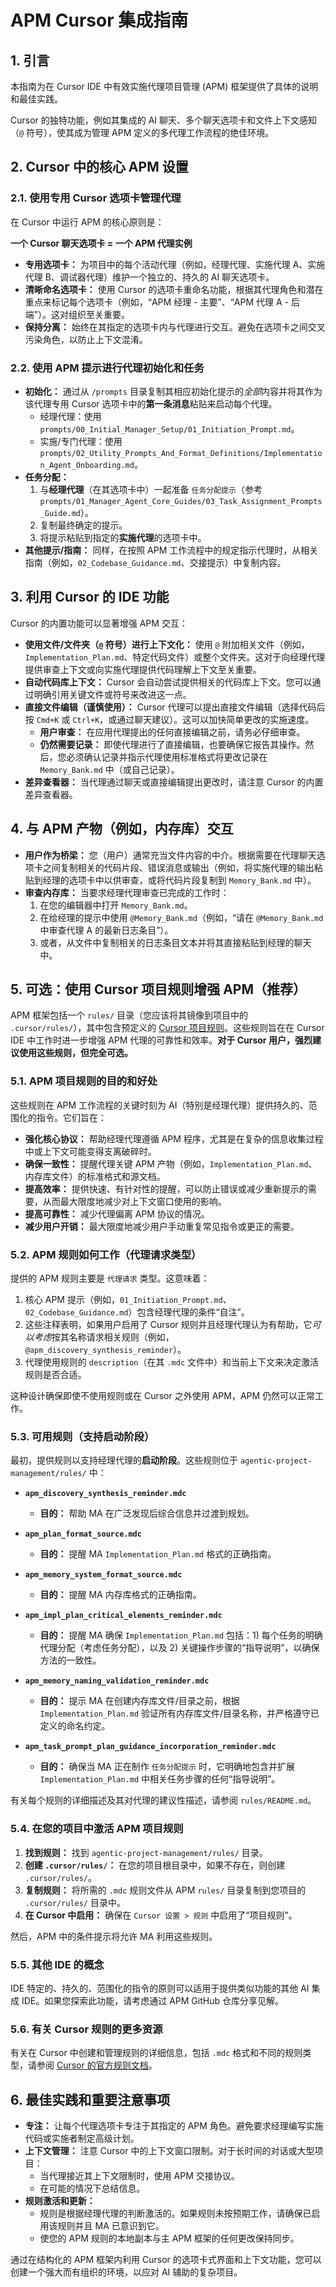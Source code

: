 # APM Cursor 集成指南

## 1. 引言

本指南为在 Cursor IDE 中有效实施代理项目管理 (APM) 框架提供了具体的说明和最佳实践。

Cursor 的独特功能，例如其集成的 AI 聊天、多个聊天选项卡和文件上下文感知（`@` 符号），使其成为管理 APM 定义的多代理工作流程的绝佳环境。

## 2. Cursor 中的核心 APM 设置

### 2.1. 使用专用 Cursor 选项卡管理代理

在 Cursor 中运行 APM 的核心原则是：

**一个 Cursor 聊天选项卡 = 一个 APM 代理实例**

*   **专用选项卡：** 为项目中的每个活动代理（例如，经理代理、实施代理 A、实施代理 B、调试器代理）维护一个独立的、持久的 AI 聊天选项卡。
*   **清晰命名选项卡：** 使用 Cursor 的选项卡重命名功能，根据其代理角色和潜在重点来标记每个选项卡（例如，“APM 经理 - 主要”、“APM 代理 A - 后端”）。这对组织至关重要。
*   **保持分离：** 始终在其指定的选项卡内与代理进行交互。避免在选项卡之间交叉污染角色，以防止上下文混淆。

### 2.2. 使用 APM 提示进行代理初始化和任务

*   **初始化：** 通过从 `/prompts` 目录复制其相应初始化提示的*全部*内容并将其作为该代理专用 Cursor 选项卡中的**第一条消息**粘贴来启动每个代理。
    *   经理代理：使用 `prompts/00_Initial_Manager_Setup/01_Initiation_Prompt.md`。
    *   实施/专门代理：使用 `prompts/02_Utility_Prompts_And_Format_Definitions/Implementation_Agent_Onboarding.md`。
*   **任务分配：**
    1.  与**经理代理**（在其选项卡中）一起准备 `任务分配提示`（参考 `prompts/01_Manager_Agent_Core_Guides/03_Task_Assignment_Prompts_Guide.md`）。
    2.  复制最终确定的提示。
    3.  将提示粘贴到指定的**实施代理**的选项卡中。
*   **其他提示/指南：** 同样，在按照 APM 工作流程中的规定指示代理时，从相关指南（例如，`02_Codebase_Guidance.md`、交接提示）中复制内容。

## 3. 利用 Cursor 的 IDE 功能

Cursor 的内置功能可以显著增强 APM 交互：

*   **使用文件/文件夹（`@` 符号）进行上下文化：** 使用 `@` 附加相关文件（例如，`Implementation_Plan.md`、特定代码文件）或整个文件夹。这对于向经理代理提供审查上下文或向实施代理提供代码理解上下文至关重要。
*   **自动代码库上下文：** Cursor 会自动尝试提供相关的代码库上下文。您可以通过明确引用关键文件或符号来改进这一点。
*   **直接文件编辑（谨慎使用）：** Cursor 代理可以提出直接文件编辑（选择代码后按 `Cmd+K` 或 `Ctrl+K`，或通过聊天建议）。这可以加快简单更改的实施速度。
    *   **用户审查：** 在应用代理提出的任何直接编辑之前，请务必仔细审查。
    *   **仍然需要记录：** 即使代理进行了直接编辑，也要确保它报告其操作。然后，您必须确认记录并指示代理使用标准格式将更改记录在 `Memory_Bank.md` 中（或自己记录）。
*   **差异查看器：** 当代理通过聊天或直接编辑提出更改时，请注意 Cursor 的内置差异查看器。

## 4. 与 APM 产物（例如，内存库）交互

*   **用户作为桥梁：** 您（用户）通常充当文件内容的中介。根据需要在代理聊天选项卡之间复制相关的代码片段、错误消息或输出（例如，将实施代理的输出粘贴到经理的选项卡中以供审查，或将代码片段复制到 `Memory_Bank.md` 中）。
*   **审查内存库：** 当要求经理代理审查已完成的工作时：
    1.  在您的编辑器中打开 `Memory_Bank.md`。
    2.  在给经理的提示中使用 `@Memory_Bank.md`（例如，“请在 `@Memory_Bank.md` 中审查代理 A 的最新日志条目”）。
    3.  或者，从文件中复制相关的日志条目文本并将其直接粘贴到经理的聊天中。

## 5. 可选：使用 Cursor 项目规则增强 APM（推荐）

APM 框架包括一个 `rules/` 目录（您应该将其镜像到项目中的 `.cursor/rules/`），其中包含预定义的 [Cursor 项目规则](https://docs.cursor.com/context/rules)。这些规则旨在在 Cursor IDE 中工作时进一步增强 APM 代理的可靠性和效率。**对于 Cursor 用户，强烈建议使用这些规则，但完全可选。**

### 5.1. APM 项目规则的目的和好处

这些规则在 APM 工作流程的关键时刻为 AI（特别是经理代理）提供持久的、范围化的指令。它们旨在：

*   **强化核心协议：** 帮助经理代理遵循 APM 程序，尤其是在复杂的信息收集过程中或上下文可能变得支离破碎时。
*   **确保一致性：** 提醒代理关键 APM 产物（例如，`Implementation_Plan.md`、内存库文件）的标准格式和源文档。
*   **提高效率：** 提供快速、有针对性的提醒，可以防止错误或减少重新提示的需要，从而最大限度地减少对上下文窗口使用的影响。
*   **提高可靠性：** 减少代理偏离 APM 协议的情况。
*   **减少用户开销：** 最大限度地减少用户手动重复常见指令或更正的需要。

### 5.2. APM 规则如何工作（代理请求类型）

提供的 APM 规则主要是 `代理请求` 类型。这意味着：

1.  核心 APM 提示（例如，`01_Initiation_Prompt.md`、`02_Codebase_Guidance.md`）包含经理代理的条件“自注”。
2.  这些注释表明，如果用户启用了 Cursor 规则并且经理代理认为有帮助，它*可以考虑*按其名称请求相关规则（例如，`@apm_discovery_synthesis_reminder`）。
3.  代理使用规则的 `description`（在其 `.mdc` 文件中）和当前上下文来决定激活规则是否合适。

这种设计确保即使不使用规则或在 Cursor 之外使用 APM，APM 仍然可以正常工作。

### 5.3. 可用规则（支持启动阶段）

最初，提供规则以支持经理代理的**启动阶段**。这些规则位于 `agentic-project-management/rules/` 中：

*   **`apm_discovery_synthesis_reminder.mdc`**
    *   **目的：** 帮助 MA 在广泛发现后综合信息并过渡到规划。

*   **`apm_plan_format_source.mdc`**
    *   **目的：** 提醒 MA `Implementation_Plan.md` 格式的正确指南。

*   **`apm_memory_system_format_source.mdc`**
    *   **目的：** 提醒 MA 内存库格式的正确指南。

*   **`apm_impl_plan_critical_elements_reminder.mdc`**
    *   **目的：** 提醒 MA 确保 `Implementation_Plan.md` 包括：1) 每个任务的明确代理分配（考虑任务分配），以及 2) 关键操作步骤的“指导说明”，以确保方法的一致性。
    
*   **`apm_memory_naming_validation_reminder.mdc`**
    *   **目的：** 提示 MA 在创建内存库文件/目录之前，根据 `Implementation_Plan.md` 验证所有内存库文件/目录名称，并严格遵守已定义的命名约定。
    
*   **`apm_task_prompt_plan_guidance_incorporation_reminder.mdc`**
    *   **目的：** 确保当 MA 正在制作 `任务分配提示` 时，它明确地包含并扩展 `Implementation_Plan.md` 中相关任务步骤的任何“指导说明”。

有关每个规则的详细描述及其对代理的建议性描述，请参阅 `rules/README.md`。

### 5.4. 在您的项目中激活 APM 项目规则

1.  **找到规则：** 找到 `agentic-project-management/rules/` 目录。
2.  **创建 `.cursor/rules/`：** 在您的项目根目录中，如果不存在，则创建 `.cursor/rules/`。
3.  **复制规则：** 将所需的 `.mdc` 规则文件从 APM `rules/` 目录复制到您项目的 `.cursor/rules/` 目录中。
4.  **在 Cursor 中启用：** 确保在 `Cursor 设置 > 规则` 中启用了“项目规则”。

然后，APM 中的条件提示将允许 MA 利用这些规则。

### 5.5. 其他 IDE 的概念

IDE 特定的、持久的、范围化的指令的原则可以适用于提供类似功能的其他 AI 集成 IDE。如果您探索此功能，请考虑通过 APM GitHub 仓库分享见解。

### 5.6. 有关 Cursor 规则的更多资源
有关在 Cursor 中创建和管理规则的详细信息，包括 `.mdc` 格式和不同的规则类型，请参阅 [Cursor 的官方规则文档](https://docs.cursor.com/context/rules)。

## 6. 最佳实践和重要注意事项

*   **专注：** 让每个代理选项卡专注于其指定的 APM 角色。避免要求经理编写实施代码或实施者制定高级计划。
*   **上下文管理：** 注意 Cursor 中的上下文窗口限制。对于长时间的对话或大型项目：
    *   当代理接近其上下文限制时，使用 APM 交接协议。
    *   在可能的情况下总结信息。
*   **规则激活和更新：**
    *   规则是根据经理代理的判断激活的。如果规则未按预期工作，请确保已启用该规则并且 MA 已意识到它。
    *   使您的 APM 规则的本地副本与主 APM 框架的任何更改保持同步。

通过在结构化的 APM 框架内利用 Cursor 的选项卡式界面和上下文功能，您可以创建一个强大而有组织的环境，以应对 AI 辅助的复杂项目。 